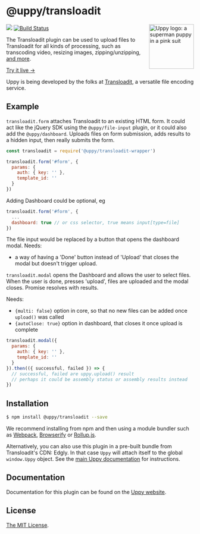 # @uppy/transloadit

<img src="https://uppy.io/images/logos/uppy-dog-head-arrow.svg" width="120" alt="Uppy logo: a superman puppy in a pink suit" align="right">

<a href="https://www.npmjs.com/package/@uppy/transloadit"><img src="https://img.shields.io/npm/v/@uppy/transloadit.svg?style=flat-square"></a>
<a href="https://travis-ci.org/transloadit/uppy"><img src="https://img.shields.io/travis/transloadit/uppy/master.svg?style=flat-square" alt="Build Status"></a>

The Transloadit plugin can be used to upload files to Transloadit for all kinds of processing, such as transcoding video, resizing images, zipping/unzipping, [and more](https://transloadit.com/services/).

[Try it live →](https://uppy.io/examples/transloadit/)

Uppy is being developed by the folks at [Transloadit](https://transloadit.com), a versatile file encoding service.

## Example

`transloadit.form` attaches Transloadit to an existing HTML form.
It could act like the jQuery SDK using the `@uppy/file-input` plugin,
or it could also add the `@uppy/dashboard`.
Uploads files on form submission, adds results to a hidden input,
then really submits the form.

```js
const transloadit = require('@uppy/transloadit-wrapper')

transloadit.form('#form', {
  params: {
    auth: { key: '' },
    template_id: ''
  }
})
```

Adding Dashboard could be optional, eg

```js
transloadit.form('#form', {
  ...
  dashboard: true // or css selector, true means input[type=file]
})
```
The file input would be replaced by a button that opens the dashboard modal.
Needs:
- a way of having a 'Done' button instead of 'Upload' that closes the modal but doesn't trigger upload.

`transloadit.modal` opens the Dashboard and allows the user to select files.
When the user is done, presses 'upload', files are uploaded and the modal closes.
Promise resolves with results.

Needs:
- `{multi: false}` option in core, so that no new files can be added once `upload()` was called
- `{autoClose: true}` option in dashboard, that closes it once upload is complete

```js
transloadit.modal({
  params: {
    auth: { key: '' },
    template_id: ''
  }
}).then(({ successful, failed }) => {
  // successful, failed are uppy.upload() result
  // perhaps it could be assembly status or assembly results instead
})
```

## Installation

```bash
$ npm install @uppy/transloadit --save
```

We recommend installing from npm and then using a module bundler such as [Webpack](http://webpack.github.io/), [Browserify](http://browserify.org/) or [Rollup.js](http://rollupjs.org/).

Alternatively, you can also use this plugin in a pre-built bundle from Transloadit's CDN: Edgly. In that case `Uppy` will attach itself to the global `window.Uppy` object. See the [main Uppy documentation](https://uppy.io/docs/#Installation) for instructions.

## Documentation

Documentation for this plugin can be found on the [Uppy website](https://uppy.io/docs/transloadit).

## License

[The MIT License](./LICENSE).
